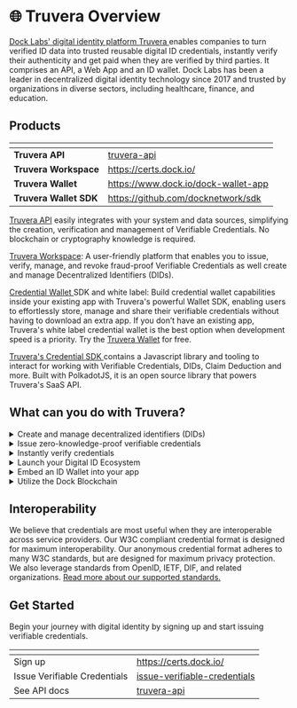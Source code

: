 # 🌐 Truvera Overview

[Dock Labs' digital identity platform Truvera ](https://truvera.io/)enables companies to turn verified ID data into trusted reusable digital ID credentials, instantly verify their authenticity and get paid when they are verified by third parties. It comprises an API, a Web App and an ID wallet. Dock Labs has been a leader in decentralized digital identity technology since 2017 and trusted by organizations in diverse sectors, including healthcare, finance, and education.

## Products

<table data-card-size="large" data-view="cards"><thead><tr><th></th><th data-hidden data-card-target data-type="content-ref"></th></tr></thead><tbody><tr><td><strong>Truvera API</strong></td><td><a href="developer-documentation/truvera-api/">truvera-api</a></td></tr><tr><td><strong>Truvera Workspace</strong></td><td><a href="https://certs.dock.io/">https://certs.dock.io/</a></td></tr><tr><td><strong>Truvera Wallet</strong></td><td><a href="https://www.dock.io/dock-wallet-app">https://www.dock.io/dock-wallet-app</a></td></tr><tr><td><strong>Truvera Wallet SDK</strong></td><td><a href="https://github.com/docknetwork/sdk">https://github.com/docknetwork/sdk</a></td></tr></tbody></table>

[Truvera API](developer-documentation/truvera-api/) easily integrates with your system and data sources, simplifying the creation, verification and management of Verifiable Credentials. No blockchain or cryptography knowledge is required.&#x20;

[Truvera Workspace](https://truvera.io/): A user-friendly platform​ that enables you to issue, verify, manage, and revoke fraud-proof Verifiable Credentials as well create and manage Decentralized Identifiers (DIDs).

[Credential Wallet ](https://www.dock.io/feature/identity-wallet)SDK and white label: Build credential wallet capabilities inside your existing app with Truvera's powerful Wallet SDK, enabling users to effortlessly store, manage and share their verifiable credentials without having to download an extra app. If you don’t have an existing app, Truvera's white label credential wallet is the best option when development speed is a priority. Try the [Truvera Wallet](credential-wallet/) for free.

[Truvera's Credential SDK ](https://github.com/docknetwork/sdk)contains a Javascript library and tooling to interact for working with Verifiable Credentials, DIDs, Claim Deduction and more. Built with PolkadotJS, it is an open source library that powers Truvera's SaaS API.&#x20;

## **What can you do with Truvera?**

<details>

<summary>Create and manage decentralized identifiers (DIDs)</summary>

Create DIDs on the Dock or Polygon Blockchain using `did:dock` or `did:polygonid` methods or a non-registry based DID using the `did:key` method.

</details>

<details>

<summary>Issue zero-knowledge-proof verifiable credentials</summary>

Issue credentials that are reusable, verifiable and secure against fraud. Protect your users privacy and improve your data minimization practices by issuing zero-knowledge-proof credentials.

</details>

<details>

<summary>Instantly verify credentials</summary>

Create Verification Requests and send Verification QR Codes to your users. They’ll scan them with their wallet app and you’ll receive instant confirmation of the credentials’ authenticity.

</details>

<details>

<summary>Launch your Digital ID Ecosystem</summary>

Truvera's user-friendly workspace and API allow you to invite and manage trusted issuers and verifiers. Simplify the process of identifying which issuers and verifiers are trustworthy within a particular ecosystem.

</details>

<details>

<summary>Embed an ID Wallet into your app</summary>

Build ID wallet capabilities inside your existing app with Truvera's Wallet SDK. Users can manage and share their verifiable credentials without having to download an extra app.

</details>

<details>

<summary>Utilize the Dock Blockchain</summary>

The Dock blockchain acts as an immutable registry of all credential issuers. This ensures that Verifiable Credentials are always available for verification without ever needing to contact the issuers, and the list of trusted issuers and verifiers is reliable and auditable.

</details>

## Interoperability

We believe that credentials are most useful when they are interoperable across service providers. Our W3C compliant credential format is designed for maximum interoperability. Our anonymous credential format adheres to many W3C standards, but are designed for maximum privacy protection. We also leverage standards from OpenID, IETF, DIF, and related organizations. [Read more about our supported standards.](developer-documentation/key-standards/)

## Get Started

Begin your journey with digital identity by signing up and start issuing verifiable credentials.

<table data-view="cards"><thead><tr><th></th><th data-hidden data-card-target data-type="content-ref"></th></tr></thead><tbody><tr><td>Sign up</td><td><a href="https://certs.dock.io/">https://certs.dock.io/</a></td></tr><tr><td>Issue Verifiable Credentials</td><td><a href="workspace/issue-verifiable-credentials/">issue-verifiable-credentials</a></td></tr><tr><td>See API docs</td><td><a href="developer-documentation/truvera-api/">truvera-api</a></td></tr></tbody></table>
